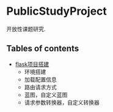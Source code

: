 # PublicStudyProject

开放性课题研究.

## Tables of contents

- [flask项目搭建](./flask_part1)
  - 环境搭建 
  - 加载配置信息 
  - 路由请求方式 
  - 蓝图，自定义蓝图 
  - 请求参数转换器，自定义转换器

